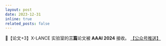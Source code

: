 ```yaml
---
layout: post
date: 2023-12-31
inline: true
related_posts: false
---
```


📃【论文+3】X-LANCE 实验室的**三篇**论文被 **AAAI 2024** 接收。 <a href="https://mp.weixin.qq.com/s/Zk_UfIgHzXUwyi3RypIGYw"> 【公众号推送】</a>